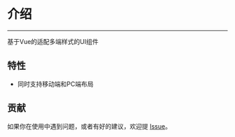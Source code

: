 <!--
 * @Author: DevinShi
 * @Date: 2020-02-06 08:15:54
 * @LastEditors: DevinShi
 * @LastEditTime: 2020-02-06 09:50:28
 * @Description: file content description
 -->
# 介绍
<!-- {.md} -->

----
<!-- {.md} -->

基于Vue的适配多端样式的UI组件
<!-- {.md} -->

## 特性
<!-- {.md} -->

-  同时支持移动端和PC端布局


## 贡献
<!-- {.md} -->

如果你在使用中遇到问题，或者有好的建议，欢迎提<!-- {.md} --> [Issue](https://github.com/DevinShi2019/sdf-ui/issues)。<!-- {.md} -->

